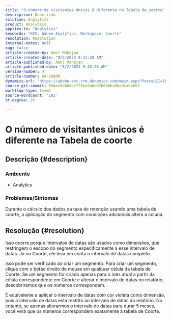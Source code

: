 ```yaml
---
title: "O número de visitantes únicos é diferente na Tabela de coorte"
description: Descrição
solution: Analytics
product: Analytics
applies-to: "Analytics"
keywords: "KCS, Adobe Analytics, Workspace, Coorte"
resolution: Resolution
internal-notes: null
bug: false
article-created-by: Amol Mahajan
article-created-date: "8/2/2023 9:31:28 AM"
article-published-by: Amol Mahajan
article-published-date: "8/2/2023 9:35:28 AM"
version-number: 4
article-number: KA-16800
dynamics-url: "https://adobe-ent.crm.dynamics.com/main.aspx?forceUCI=1&pagetype=entityrecord&etn=knowledgearticle&id=0ff79d59-1731-ee11-bdf3-6045bd006b3d"
source-git-commit: 05dacbb6b8ac7f5ba9a6edfb63bba9bedcabb653
workflow-type: tm+mt
source-wordcount: '181'
ht-degree: 2%

---
```


# O número de visitantes únicos é diferente na Tabela de coorte

## Descrição {#description}


### <b>Ambiente</b>

- Analytics




### <b>Problemas/Sintomas</b>

Durante o cálculo dos dados da taxa de retenção usando uma tabela de coorte, a aplicação do segmento com condições adicionais altera a coluna.


## Resolução {#resolution}


Isso ocorre porque Intervalos de datas são usados como dimensões, que restringem o escopo do segmento especificamente a esse intervalo de datas. Já no Coorte, ele leva em conta o intervalo de datas completo.

Isso pode ser verificado ao criar um segmento. Para criar um segmento, clique com o botão direito do mouse em qualquer célula da tabela de Coorte. Se um segmento for criado apenas para o mês atual a partir da célula correspondente em Coorte e alterar o intervalo de datas no relatório, descobriremos que os números correspondem.

É equivalente a aplicar o intervalo de datas com cor violeta como dimensão, pois o intervalo de datas está restrito ao intervalo de datas do relatório. No entanto, se apenas alterarmos o intervalo de datas para durar 5 meses, você verá que os números correspondem exatamente à tabela de Coorte.






